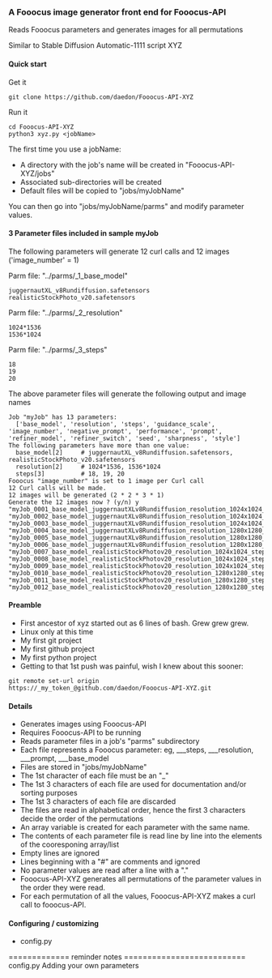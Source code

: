 ### A Fooocus image generator front end for Fooocus-API
Reads Fooocus parameters and generates images for all permutations

Similar to Stable Diffusion Automatic-1111 script XYZ

#### Quick start
Get it 
```
git clone https://github.com/daedon/Fooocus-API-XYZ
```
Run it
```
cd Fooocus-API-XYZ
python3 xyz.py <jobName>
```
The first time you use a jobName:
* A directory with the job's name will be created in "Fooocus-API-XYZ/jobs"
* Associated sub-directories will be created
* Default files will be copied to "jobs/myJobName"

You can then go into "jobs/myJobName/parms" and modify parameter values.

#### 3 Parameter files included in sample myJob
The following parameters will generate 12 curl calls and 12 images ('image_number' = 1)

Parm file: "../parms/_1_base_model"
```
juggernautXL_v8Rundiffusion.safetensors
realisticStockPhoto_v20.safetensors
```
Parm file: "../parms/_2_resolution"
```
1024*1536
1536*1024
```
Parm file: "../parms/_3_steps"
```
18
19
20
```
The above parameter files will generate the following output and image names

```
Job "myJob" has 13 parameters:
  ['base_model', 'resolution', 'steps', 'guidance_scale', 'image_number', 'negative_prompt', 'performance', 'prompt', 'refiner_model', 'refiner_switch', 'seed', 'sharpness', 'style']
The following parameters have more than one value:
  base_model[2]     # juggernautXL_v8Rundiffusion.safetensors, realisticStockPhoto_v20.safetensors
  resolution[2]     # 1024*1536, 1536*1024
  steps[3]          # 18, 19, 20
Fooocus "image_number" is set to 1 image per Curl call
12 Curl calls will be made.
12 images will be generated (2 * 2 * 3 * 1)
Generate the 12 images now ? (y/n) y
"myJob_0001_base_model_juggernautXLv8Rundiffusion_resolution_1024x1024_steps_18_024844"
"myJob_0002_base_model_juggernautXLv8Rundiffusion_resolution_1024x1024_steps_19_024844"
"myJob_0003_base_model_juggernautXLv8Rundiffusion_resolution_1024x1024_steps_20_024844"
"myJob_0004_base_model_juggernautXLv8Rundiffusion_resolution_1280x1280_steps_18_024844"
"myJob_0005_base_model_juggernautXLv8Rundiffusion_resolution_1280x1280_steps_19_024844"
"myJob_0006_base_model_juggernautXLv8Rundiffusion_resolution_1280x1280_steps_20_024844"
"myJob_0007_base_model_realisticStockPhotov20_resolution_1024x1024_steps_18_024844"
"myJob_0008_base_model_realisticStockPhotov20_resolution_1024x1024_steps_19_024844"
"myJob_0009_base_model_realisticStockPhotov20_resolution_1024x1024_steps_20_024844"
"myJob_0010_base_model_realisticStockPhotov20_resolution_1280x1280_steps_18_024844"
"myJob_0011_base_model_realisticStockPhotov20_resolution_1280x1280_steps_19_024844"
"myJob_0012_base_model_realisticStockPhotov20_resolution_1280x1280_steps_20_024844"
```

#### Preamble
* First ancestor of xyz started out as 6 lines of bash. Grew grew grew.
* Linux only at this time
* My first git project
* My first github project
* My first python project
* Getting to that 1st push was painful, wish I knew about this sooner:
```
git remote set-url origin https://_my_token_@github.com/daedon/Fooocus-API-XYZ.git
```

#### Details
* Generates images using Fooocus-API
* Requires Fooocus-API to be running
* Reads parameter files in a job's "parms" subdirectory
* Each file represents a Fooocus parameter: eg, ___steps, ___resolution, ___prompt, ___base_model
* Files are stored in "jobs/myJobName"
* The 1st character of each file must be an "_"
* The 1st 3 characters of each file are used for documentation and/or sorting purposes
* The 1st 3 characters of each file are discarded
* The files are read in alphabetical order, hence the first 3 characters decide the order of the permutations
* An array variable is created for each parameter with the same name.
* The contents of each parameter file is read line by line into the elements of the cooresponing array/list
* Empty lines are ignored
* Lines beginning with a "#" are comments and ignored
* No parameter values are read after a line with a "."
* Fooocus-API-XYZ generates all permutations of the parameter values in the order they were read.
* For each permutation of all the values, Fooocus-API-XYZ makes a curl call to fooocus-API.

#### Configuring / customizing
* config.py


============= reminder notes ==========================
config.py
Adding your own parameters
